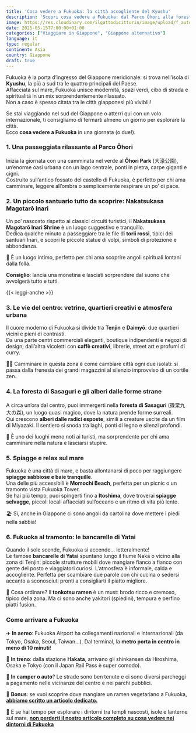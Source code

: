 ```yaml
---
title: 'Cosa vedere a Fukuoka: la città accogliente del Kyushu'
description: 'Scopri cosa vedere a Fukuoka: dal Parco Ōhori alla foresta di Sasaguri, spiagge, yatai e tonkotsu ramen. Esplora il cuore accogliente del Kyushu!'
image: https://res.cloudinary.com/ilgattodicitturin/image/upload/f_auto,q_auto,w_800,dpr_auto/v1713007643/Articoli/Direzione%20giappone/Istanbul/istanbul_vista_bosforo_c4he1i.jpg
date: 2025-05-15T7:00:00+01:00
categories: ["Viaggiare in Giappone", "Giappone alternativo"]
language: it
type: regular   
continent: Asia
country: Giappone
draft: true
---
```

Fukuoka è la porta d’ingresso del Giappone meridionale: si trova nell’isola di **Kyushu**, la più a sud tra le quattro principali del Paese.  
Affacciata sul mare, Fukuoka unisce modernità, spazi verdi, cibo di strada e spiritualità in un mix sorprendentemente rilassato.  
Non a caso è spesso citata tra le città giapponesi più vivibili!

Se stai viaggiando nel sud del Giappone o atterri qui con un volo internazionale, ti consigliamo di fermarti almeno un giorno per esplorare la città.  
Ecco **cosa vedere a Fukuoka** in una giornata (o due!).

### 1. Una passeggiata rilassante al Parco Ōhori

Inizia la giornata con una camminata nel verde al **Ōhori Park** (大濠公園), un’enorme oasi urbana con un lago centrale, ponti in pietra, carpe giganti e cigni.  
Costruito sull’antico fossato del castello di Fukuoka, è perfetto per chi ama camminare, leggere all’ombra o semplicemente respirare un po’ di pace.

### 2. Un piccolo santuario tutto da scoprire: Nakatsukasa Magotarō Inari

Un po’ nascosto rispetto ai classici circuiti turistici, il **Nakatsukasa Magotarō Inari Shrine** è un luogo suggestivo e tranquillo.  
Dedica qualche minuto a passeggiare tra le file di **torii rossi**, tipici dei santuari Inari, e scopri le piccole statue di volpi, simboli di protezione e abbondanza.

🦊 È un luogo intimo, perfetto per chi ama scoprire angoli spirituali lontani dalla folla.

**Consiglio**: lancia una monetina e lasciati sorprendere dal suono che avvolgerà tutto e tutti. 

{{< leggi-anche >}}

### 3. Le vie del centro: vetrine, quartieri creativi e atmosfera urbana

Il cuore moderno di Fukuoka si divide tra **Tenjin** e **Daimyō**: due quartieri vicini e pieni di contrasti.  
Da una parte centri commerciali eleganti, boutique indipendenti e negozi di design; dall’altra vicoletti con **caffè creativi**, librerie, street art e profumi di curry.

🚶‍♀️ Camminare in questa zona è come cambiare città ogni due isolati: si passa dalla frenesia dei grandi magazzini al silenzio improvviso di un cortile zen.

### 4. La foresta di Sasaguri e gli alberi dalle forme strane

A circa un’ora dal centro, puoi immergerti nella **foresta di Sasaguri** (篠栗九大の森), un luogo quasi magico, dove la natura prende forme surreali.  
Qui crescono **alberi dalle radici esposte**, simili a creature uscite da un film di Miyazaki. Il sentiero si snoda tra laghi, ponti di legno e silenzi profondi.

🌳 È uno dei luoghi meno noti ai turisti, ma sorprendente per chi ama camminare nella natura e lasciarsi stupire.

### 5. Spiagge e relax sul mare

Fukuoka è una città di mare, e basta allontanarsi di poco per raggiungere **spiagge sabbiose e baie tranquille**.  
Una delle più accessibili è **Momochi Beach**, perfetta per un picnic o un tramonto vista Fukuoka Tower.  
Se hai più tempo, puoi spingerti fino a **Itoshima**, dove troverai **spiagge selvagge**, piccoli locali affacciati sull’oceano e un ritmo di vita più lento.

🏖️ Sì, anche in Giappone ci sono angoli da cartolina dove mettere i piedi nella sabbia!


### 6. Fukuoka al tramonto: le bancarelle di Yatai

Quando il sole scende, Fukuoka si accende… letteralmente!  
Le famose **bancarelle di Yatai** spuntano lungo il fiume Naka o vicino alla zona di Tenjin: piccole strutture mobili dove mangiare fianco a fianco con gente del posto e viaggiatori curiosi. L’atmosfera è informale, calda e accogliente. Perfetta per scambiare due parole con chi cucina o sedersi accanto a sconosciuti pronti a consigliarti il piatto migliore.

🍜 Cosa ordinare? Il **tonkotsu ramen** è un must: brodo ricco e cremoso, tipico della zona. Ma ci sono anche yakitori (spiedini), tempura e perfino piatti fusion.

### Come arrivare a Fukuoka

✈️ **In aereo**: Fukuoka Airport ha collegamenti nazionali e internazionali (da Tokyo, Osaka, Seoul, Taiwan…). Dal terminal, la **metro porta in centro in meno di 10 minuti**!

🚅 **In treno**: dalla stazione **Hakata**, arrivano gli shinkansen da Hiroshima, Osaka e Tokyo (con il Japan Rail Pass è super comodo).

🚌 **In camper o auto**? Le strade sono ben tenute e ci sono diversi parcheggi a pagamento nelle vicinanze del centro e nei parchi pubblici.

📌 **Bonus**: se vuoi scoprire dove mangiare un ramen vegetariano a Fukuoka, **[abbiamo scritto un articolo dedicato.](/blog/ramen-vegetariano-a-fukuoka-l-alternativa-sorprendente-al-tonkotsu)**

🌿 E se hai tempo per esplorare i dintorni tra templi nascosti, isole e lanterne sul mare, **[non perderti il nostro articolo completo su cosa vedere nei dintorni di Fukuoka](/blog/un-giappone-diverso-14-giorni-on-the-road-nel-selvaggio-kyushu)**


